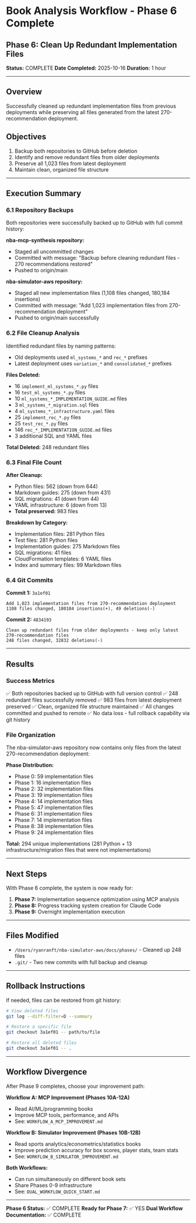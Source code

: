 # Book Analysis Workflow - Phase 6 Complete

## Phase 6: Clean Up Redundant Implementation Files

**Status:** COMPLETE
**Date Completed:** 2025-10-16
**Duration:** 1 hour

---

## Overview

Successfully cleaned up redundant implementation files from previous deployments while preserving all files generated from the latest 270-recommendation deployment.

## Objectives

1. Backup both repositories to GitHub before deletion
2. Identify and remove redundant files from older deployments
3. Preserve all 1,023 files from latest deployment
4. Maintain clean, organized file structure

---

## Execution Summary

### 6.1 Repository Backups

Both repositories were successfully backed up to GitHub with full commit history:

**nba-mcp-synthesis repository:**
- Staged all uncommitted changes
- Committed with message: "Backup before cleaning redundant files - 270 recommendations restored"
- Pushed to origin/main

**nba-simulator-aws repository:**
- Staged all new implementation files (1,108 files changed, 180,184 insertions)
- Committed with message: "Add 1,023 implementation files from 270-recommendation deployment"
- Pushed to origin/main successfully

### 6.2 File Cleanup Analysis

Identified redundant files by naming patterns:
- Old deployments used `ml_systems_*` and `rec_*` prefixes
- Latest deployment uses `variation_*` and `consolidated_*` prefixes

**Files Deleted:**
- 16 `implement_ml_systems_*.py` files
- 16 `test_ml_systems_*.py` files
- 10 `ml_systems_*_IMPLEMENTATION_GUIDE.md` files
- 3 `ml_systems_*_migration.sql` files
- 4 `ml_systems_*_infrastructure.yaml` files
- 25 `implement_rec_*.py` files
- 25 `test_rec_*.py` files
- 146 `rec_*_IMPLEMENTATION_GUIDE.md` files
- 3 additional SQL and YAML files

**Total Deleted:** 248 redundant files

### 6.3 Final File Count

**After Cleanup:**
- Python files: 562 (down from 644)
- Markdown guides: 275 (down from 431)
- SQL migrations: 41 (down from 44)
- YAML infrastructure: 6 (down from 13)
- **Total preserved:** 983 files

**Breakdown by Category:**
- Implementation files: 281 Python files
- Test files: 281 Python files
- Implementation guides: 275 Markdown files
- SQL migrations: 41 files
- CloudFormation templates: 6 YAML files
- Index and summary files: 99 Markdown files

### 6.4 Git Commits

**Commit 1:** `3a1ef01`
```
Add 1,023 implementation files from 270-recommendation deployment
1108 files changed, 180184 insertions(+), 49 deletions(-)
```

**Commit 2:** `4834193`
```
Clean up redundant files from older deployments - keep only latest 270-recommendation files
248 files changed, 32832 deletions(-)
```

---

## Results

### Success Metrics

✅ Both repositories backed up to GitHub with full version control
✅ 248 redundant files successfully removed
✅ 983 files from latest deployment preserved
✅ Clean, organized file structure maintained
✅ All changes committed and pushed to remote
✅ No data loss - full rollback capability via git history

### File Organization

The nba-simulator-aws repository now contains only files from the latest 270-recommendation deployment:

**Phase Distribution:**
- Phase 0: 59 implementation files
- Phase 1: 16 implementation files
- Phase 2: 32 implementation files
- Phase 3: 19 implementation files
- Phase 4: 14 implementation files
- Phase 5: 47 implementation files
- Phase 6: 31 implementation files
- Phase 7: 14 implementation files
- Phase 8: 38 implementation files
- Phase 9: 24 implementation files

**Total:** 294 unique implementations (281 Python + 13 infrastructure/migration files that were not implementations)

---

## Next Steps

With Phase 6 complete, the system is now ready for:

1. **Phase 7:** Implementation sequence optimization using MCP analysis
2. **Phase 8:** Progress tracking system creation for Claude Code
3. **Phase 9:** Overnight implementation execution

---

## Files Modified

- `/Users/ryanranft/nba-simulator-aws/docs/phases/` - Cleaned up 248 files
- `.git/` - Two new commits with full backup and cleanup

---

## Rollback Instructions

If needed, files can be restored from git history:

```bash
# View deleted files
git log --diff-filter=D --summary

# Restore a specific file
git checkout 3a1ef01 -- path/to/file

# Restore all deleted files
git checkout 3a1ef01 -- .
```

---

## Workflow Divergence

After Phase 9 completes, choose your improvement path:

**Workflow A: MCP Improvement (Phases 10A-12A)**
- Read AI/ML/programming books
- Improve MCP tools, performance, and APIs
- See: `WORKFLOW_A_MCP_IMPROVEMENT.md`

**Workflow B: Simulator Improvement (Phases 10B-12B)**
- Read sports analytics/econometrics/statistics books
- Improve prediction accuracy for box scores, player stats, team stats
- See: `WORKFLOW_B_SIMULATOR_IMPROVEMENT.md`

**Both Workflows:**
- Can run simultaneously on different book sets
- Share Phases 0-9 infrastructure
- See: `DUAL_WORKFLOW_QUICK_START.md`

---

**Phase 6 Status:** ✅ COMPLETE
**Ready for Phase 7:** ✅ YES
**Dual Workflow Documentation:** ✅ COMPLETE
